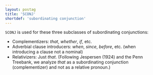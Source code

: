 ```yaml
---
layout: postag
title: 'SCONJ'
shortdef: 'subordinating conjunction'
---
```


`SCONJ` is used for these three subclasses of subordinating conjunctions:

* Complementizers: _that_, _whether_, _if_, etc.
* Adverbial clause introducers: _when_, _since_, _before_, etc. (when introducing a clause not a nominal)
* Relativizers: Just _that_.  (Following Jespersen (1924) and the Penn Treebank, we analyze _that_ as a subordinating conjunction (complementizer) and not as a relative pronoun.)
